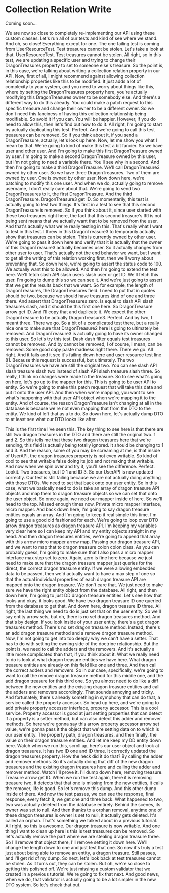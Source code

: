 # Collection Relation Write

Coming soon...

We are now so close to completely re-implementing our API using these custom classes.
Let's run all of our tests and kind of see where we stand. And oh, so close!
Everything except for one. The one failing test is coming from UserResourceTest. Test
treasures cannot be stolen. Let's take a look at that. UserResourceTest. Test
treasures cannot be stolen. All right, so in this test, we are updating a specific
user and trying to change their DragonTreasures property to set to someone else's
treasure. So the point is, in this case, we're talking about writing a collection
relation property in our API. Now, first of all, I might recommend against allowing
collection relationship properties like this to be modified. It just adds a lot of
complexity to your system, and you need to worry about things like this, where by
setting the DragonTreasures property here, you're actually modifying this
DragonTreasures owner to be somebody else. And there's a different way to do this
already. You could make a patch request to this specific treasure and change their
owner to be a different owner. So we don't need this fanciness of having this
collection relationship being modifiable. So avoid it if you can. You will be
happier. However, if you do need to allow this, then let's find out how to do it. All
right, I'm going to start by actually duplicating this test. Perfect. And we're going
to call this test treasures can be removed. So if you think about it, if you send a
DragonTreasure, actually, let's look up here. Now, let me show you what I mean by
that. We're going to kind of make this test a bit fancier. So we have user and other
user. And I'm going to make this first DragonTreasure owned by user. I'm going to
make a second DragonTreasure owned by this user, but I'm not going to need a variable
there. You'll see why in a second. And then I'm going to make a third DragonTreasure.
We'll call DragonTreasure3 owned by other user. So we have three DragonTreasures. Two
of them are owned by user. One is owned by other user. Now down here, we're patching
to modify this one user. And when we do, actually going to remove username, I don't
really care about that. We're going to send two DragonTreasures to it, the first
DragonTreasure. And the third DragonTreasure. DragonTreasure3 get ID. So momentarily,
this test is actually going to test two things. It's first in a test to see that this
second DragonTreasure is removed. So if you think about it, since user started with
these two treasures right here, the fact that this second treasure's IRI is not being
sent means that we actually want that to be removed from the user. And that's
actually what we're really testing in this. That's really what I want to test in this
test. I threw in this DragonTreasure3 to temporarily actually show that treasures can
be stolen. This is currently owned by other user. We're going to pass it down here
and verify that it is actually that the owner of this DragonTreasure3 actually
becomes user. So it actually changes from other user to user. That's actually not the
end behavior we want, but I want to get all the writing of this relation working
first, then we'll worry about preventing that. So down here, we're going to assert
the status code to 100. We actually want this to be allowed. And then I'm going to
extend the test here. We'll fetch slash API slash users slash user or get ID. We'll
fetch this user. I'm going to dump this so we can see it. And we're just going to
assert that we get the results back that we want. So for example, the length of
DragonTreasures, the DragonTreasures field. I need to put that in quotes should be
two, because we should have treasures kind of one and three there. And assert that
DragonTreasures zero. Is equal to slash API slash treasures slash, and it should be
this first one here. So DragonTreasure arrow get ID. And I'll copy that and duplicate
it. We expect the other DragonTreasure to be actually DragonTreasure3. Perfect. And
by two, I meant three. There we go. So a bit of a complicated test there, but a
really nice one to make sure that DragonTreasure2 here is going to ultimately be
removed. And DragonTreasure3 is actually going to have its owner changed to this
user. So let's try this test. Dash dash filter equals test treasures cannot be
removed. And by cannot be removed, I of course, I mean, can be removed. Some good
copy paste madness right there. There we go. All right. And it fails and it see it's
failing down here and user resource test line 81. Because this request is successful,
but ultimately. The two DragonTreasures we have are still the original two. You can
see slash API slash treasure slash two instead of slash API slash treasure slash
three. So really, I think no changes were made to the treasure. So to see what's
going on here, let's go up to the mapper for this. This is going to be user API to
entity. So we're going to make this patch request that will take this data and put it
onto the user API. And then when we're mapping, you want to see what's happening with
that user API object when we're mapping it to the entity. And of course, the reason
DragonTreasure isn't changing at all in the database is because we're not even
mapping that from the DTO to the entity. We kind of left that as a to do. So down
here, let's actually dump DTO to at least see what our DTO looks like after.

This is the first time I've seen this. The key thing to see here is that there are still two dragon treasures in the DTO and there are still the original two. 1 and 2. So this tells me that these two dragon treasures here that we're sending, this field is actually being totally ignored. It should be changing to 1 and 3. And the reason, some of you may be screaming at me, is that inside of UserAPI, the dragon treasures property is not even writable. So kind of cool to see that writable false doing its job and not making that writable. And now when we spin over and try it, you'll see the difference. Perfect. Lookit. Two treasures, but ID 1 and ID 3. So our UserAPI is now updated correctly. Our test is still failing because we are not actually doing anything with those DTOs. We need to set that back onto our user entity. So in this case, what we basically need to do is take an array of dragon treasure API objects and map them to dragon treasure objects so we can set that onto the user object. So once again, we need our mapper inside of here. So we'll head to the top. Missed enough times now. Private micro mapper interface, micro mapper. And back down here, I'm going to say dragon treasure entities equals an array. And I'm going to keep it real simple this time. I'm going to use a good old fashioned for each. We're going to loop over DTO arrow dragon treasures as dragon treasure API. I'm keeping my variables very clear here so I can keep my API and my entity objects straight in my head. And then dragon treasures entities, we're going to append that array with this arrow micro mapper arrow map. Passing our dragon treasure API, and we want to map that to dragon treasure colon colon class. As you can probably guess, I'm going to make sure that I also pass a micro mapper interface max step set to zero. Again, zero is fine here because we just need to make sure that the dragon treasure mapper just queries for the direct, the correct dragon treasure entity. If we were allowing embedded data to be passed, then we'd actually want to have a max step of one so that the actual individual properties of each dragon treasure API are mapped onto the dragon treasure. We don't care that. We just need to make sure we have the right entity object from the database. All right, and then down here, I'm going to just DD dragon treasure entities. Let's see how that looks and okay, it looks good. We have two dragon treasure ID one queried from the database to get that. And down here, dragon treasure ID three. All right, the last thing we need to do is just set that on the user entity. So we'll say entity arrow sets, but oh, there is no set dragon treasures method. And that's by design. If you look inside of your user entity, there's a get dragon treasures method. There's no set dragon treasure method. Instead, there's an add dragon treasure method and a remove dragon treasure method. Now, I'm not going to get into too deeply why we can't have a setter. That has to do with setting the owning side of the doctrine relationship. But the point is, we need to call the adders and the removers. And it's actually a little more complicated than that, if you think about it. What we really need to do is look at what dragon treasure entities we have here. What dragon treasure entities are already on this field like one and three. And then call the correct adders and removers. So in our case, specifically, we're going to want to call the remove dragon treasure method for this middle one, and the add dragon treasure for this third one. So you almost need to do like a diff between the new entities and the existing dragon treasure entities and call the adders and removers accordingly. That sounds annoying and tricky. And fortunately, there's already something in symphony that can do that, a service called the property accessor. So head up here, and we're going to add private property accessor interface, property accessor. This is a cool service. Property accessor is good at just setting properties that can detect if a property is a setter method, but can also detect this adder and remover methods. So here we're gonna say this arrow property accessor arrow set value, we're gonna pass it the object that we're setting data on to which is our user entity. The property path, dragon treasures, and then finally, the value on their dragon treasure entities. And let me keep my DD entity down here. Watch when we run this, scroll up, here's our user object and look at dragon treasures. It has two ID one and ID three. It correctly updated the dragon treasures property. How the heck did it do that? By calling the adder and remover methods. So it's actually doing that diff of the new dragon treasures and the existing dragon treasures here and calling the adder and remover method. Watch I'll prove it. I'll dump down here, removing treasure. Treasure arrow get ID. When we run the test again, there it is removing treasure two, it detects that that one is missing from the new entities, it calls the remover, life is good. So let's remove this dump. And this other dump inside of there. And now the test passes, we can see the response, final response, every fetch it, we get one and three back. What happened to two, two was actually deleted from the database entirely. Behind the scenes, its owner was set to null. And then thanks to a orphan removal, anytime one of these dragon treasures is owner is set to null, it actually gets deleted. It's called an orphan. That's something we talked about in a previous tutorial. All right, so this is awesome. Our dragon treasure is now writable. And one thing I want to clean up here is this is test treasures can be removed. So let's actually remove the part where we are stealing dragon treasure three. So I'll remove that object there, I'll remove setting it down here. We'll change the length down to one and just test that one. So now it's truly a test just about being able to remove an entity, a dragon treasure. Still passes, and I'll get rid of my dump. So next, let's look back at test treasures cannot be stolen. As it turns out, they can be stolen. But oh, we're so close to getting this polished off. We're just missing a custom validator that we created in a previous tutorial. We're going to fix that next. And good news, when we do, that validator is actually going to be a lot simpler in the new DTO system. So let's check that out.
